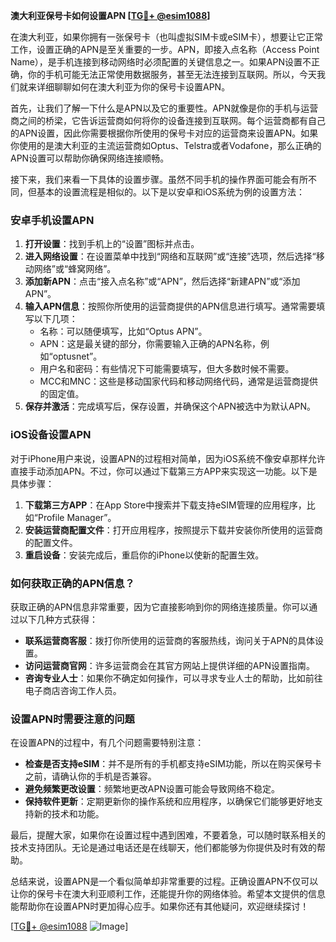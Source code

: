 **澳大利亚保号卡如何设置APN [[TG💪+ @esim1088](https://t.me/s/esim1088)]**

在澳大利亚，如果你拥有一张保号卡（也叫虚拟SIM卡或eSIM卡），想要让它正常工作，设置正确的APN是至关重要的一步。APN，即接入点名称（Access Point Name），是手机连接到移动网络时必须配置的关键信息之一。如果APN设置不正确，你的手机可能无法正常使用数据服务，甚至无法连接到互联网。所以，今天我们就来详细聊聊如何在澳大利亚为你的保号卡设置APN。

首先，让我们了解一下什么是APN以及它的重要性。APN就像是你的手机与运营商之间的桥梁，它告诉运营商如何将你的设备连接到互联网。每个运营商都有自己的APN设置，因此你需要根据你所使用的保号卡对应的运营商来设置APN。如果你使用的是澳大利亚的主流运营商如Optus、Telstra或者Vodafone，那么正确的APN设置可以帮助你确保网络连接顺畅。

接下来，我们来看一下具体的设置步骤。虽然不同手机的操作界面可能会有所不同，但基本的设置流程是相似的。以下是以安卓和iOS系统为例的设置方法：

### 安卓手机设置APN

1. **打开设置**：找到手机上的“设置”图标并点击。
2. **进入网络设置**：在设置菜单中找到“网络和互联网”或“连接”选项，然后选择“移动网络”或“蜂窝网络”。
3. **添加新APN**：点击“接入点名称”或“APN”，然后选择“新建APN”或“添加APN”。
4. **输入APN信息**：按照你所使用的运营商提供的APN信息进行填写。通常需要填写以下几项：
   - 名称：可以随便填写，比如“Optus APN”。
   - APN：这是最关键的部分，你需要输入正确的APN名称，例如“optusnet”。
   - 用户名和密码：有些情况下可能需要填写，但大多数时候不需要。
   - MCC和MNC：这些是移动国家代码和移动网络代码，通常是运营商提供的固定值。
5. **保存并激活**：完成填写后，保存设置，并确保这个APN被选中为默认APN。

### iOS设备设置APN

对于iPhone用户来说，设置APN的过程相对简单，因为iOS系统不像安卓那样允许直接手动添加APN。不过，你可以通过下载第三方APP来实现这一功能。以下是具体步骤：

1. **下载第三方APP**：在App Store中搜索并下载支持eSIM管理的应用程序，比如“Profile Manager”。
2. **安装运营商配置文件**：打开应用程序，按照提示下载并安装你所使用的运营商的配置文件。
3. **重启设备**：安装完成后，重启你的iPhone以使新的配置生效。

### 如何获取正确的APN信息？

获取正确的APN信息非常重要，因为它直接影响到你的网络连接质量。你可以通过以下几种方式获得：

- **联系运营商客服**：拨打你所使用的运营商的客服热线，询问关于APN的具体设置。
- **访问运营商官网**：许多运营商会在其官方网站上提供详细的APN设置指南。
- **咨询专业人士**：如果你不确定如何操作，可以寻求专业人士的帮助，比如前往电子商店咨询工作人员。

### 设置APN时需要注意的问题

在设置APN的过程中，有几个问题需要特别注意：

- **检查是否支持eSIM**：并不是所有的手机都支持eSIM功能，所以在购买保号卡之前，请确认你的手机是否兼容。
- **避免频繁更改设置**：频繁地更改APN设置可能会导致网络不稳定。
- **保持软件更新**：定期更新你的操作系统和应用程序，以确保它们能够更好地支持新的技术和功能。

最后，提醒大家，如果你在设置过程中遇到困难，不要着急，可以随时联系相关的技术支持团队。无论是通过电话还是在线聊天，他们都能够为你提供及时有效的帮助。

总结来说，设置APN是一个看似简单却非常重要的过程。正确设置APN不仅可以让你的保号卡在澳大利亚顺利工作，还能提升你的网络体验。希望本文提供的信息能帮助你在设置APN时更加得心应手。如果你还有其他疑问，欢迎继续探讨！

[[TG💪+ @esim1088](https://t.me/s/esim1088) ![Image](https://i.postimg.cc/4NQfJmqS/Snipaste-2025-05-13-00-14-12.png)]